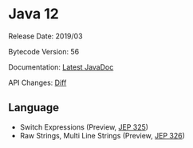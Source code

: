# Java 12

Release Date: 2019/03

Bytecode Version: 56

Documentation: [Latest JavaDoc](http://cr.openjdk.java.net/~iris/se/12/build/latest/api/)

API Changes: [Diff](http://download.eclipselab.org/jdkdiff/V11/V12/index.html)

## Language

* Switch Expressions (Preview, [JEP 325](http://openjdk.java.net/jeps/325))
* Raw Strings, Multi Line Strings (Preview, [JEP 326](http://openjdk.java.net/jeps/326))